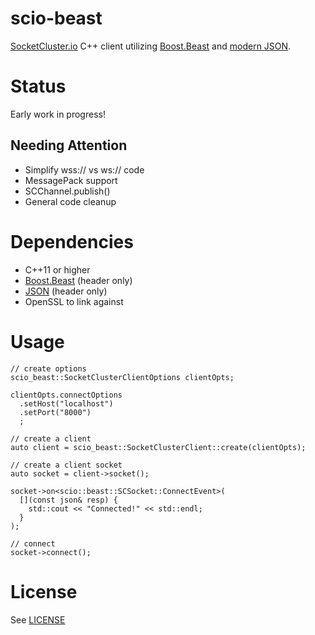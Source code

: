 # scio-beast
[SocketCluster.io](socketcluster.io) C++ client utilizing [Boost.Beast](https://github.com/boostorg/beast) and [modern JSON](https://github.com/nlohmann/json).

# Status
Early work in progress!

## Needing Attention
* Simplify wss:// vs ws:// code
* MessagePack support
* SCChannel.publish()
* General code cleanup

# Dependencies
* C++11 or higher
* [Boost.Beast](https://github.com/boostorg/beast) (header only)
* [JSON](https://github.com/nlohmann/json) (header only)
* OpenSSL to link against

# Usage
```
// create options
scio_beast::SocketClusterClientOptions clientOpts;

clientOpts.connectOptions
  .setHost("localhost")
  .setPort("8000")
  ;

// create a client
auto client = scio_beast::SocketClusterClient::create(clientOpts);

// create a client socket
auto socket = client->socket();

socket->on<scio::beast::SCSocket::ConnectEvent>(
  [](const json& resp) {
    std::cout << "Connected!" << std::endl;
  }
);

// connect
socket->connect();
```

# License
See [LICENSE](LICENSE)